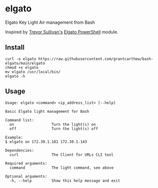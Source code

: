 # elgato

Elgato Key Light Air management from Bash

Inspired by [Trevor Sullivan's](https://github.com/pcgeek86) [Elgato PowerShell](https://github.com/pcgeek86/elgato) module.

## Install

```shell
curl -o elgato https://raw.githubusercontent.com/grantcarthew/bash-elgato/main/elgato
chmod +x elgato
mv elgato /usr/local/bin/
elgato -h
```

## Usage

```text
Usage: elgato <command> <ip_address_list> [--help]

Basic Elgato light management for Bash

Command list:
  on                 Turn the light(s) on
  off                Turn the light(s) off

Example:
$ elgato on 172.30.1.181 172.30.1.143

Dependencies:
  curl               The Client for URLs CLI tool

Required arguments:
  command            The light command, see above

Optional arguments:
  -h, --help         Show this help message and exit
```